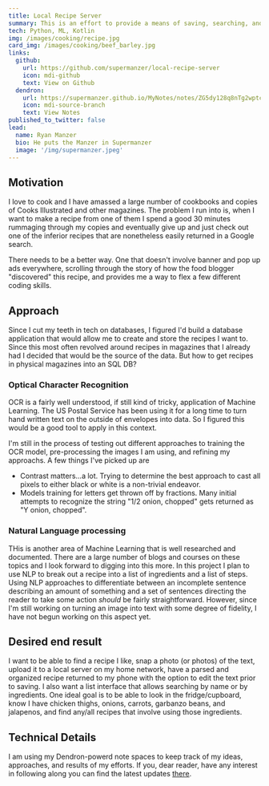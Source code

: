 ```yaml
---
title: Local Recipe Server
summary: This is an effort to provide a means of saving, searching, and displaying recipes.  It involves using OCR and NLP machine learning, local network DNS and/or IP mapping, and Android development
tech: Python, ML, Kotlin
img: /images/cooking/recipe.jpg
card_img: /images/cooking/beef_barley.jpg
links:
  github:
    url: https://github.com/supermanzer/local-recipe-server
    icon: mdi-github
    text: View on Github
  dendron:
    url: https://supermanzer.github.io/MyNotes/notes/ZG5dy128q8nTg2wptcunO/
    icon: mdi-source-branch
    text: View Notes
published_to_twitter: false
lead:
  name: Ryan Manzer
  bio: He puts the Manzer in Supermanzer
  image: '/img/supermanzer.jpeg'
---
```


## Motivation

I love to cook and I have amassed a large number of cookbooks and copies of Cooks Illustrated and other magazines. The problem I run into is, when I want to make a recipe from one of them I spend a good 30 minutes rummaging through my copies and eventually give up and just check out one of the inferior recipes that are nonetheless easily returned in a Google search.

There needs to be a better way. One that doesn't involve banner and pop up ads everywhere, scrolling through the story of how the food blogger "discovered" this recipe, and provides me a way to flex a few different coding skills.

## Approach

Since I cut my teeth in tech on databases, I figured I'd build a database application that would allow me to create and store the recipes I want to. Since this most often revolved around recipes in magazines that I already had I decided that would be the source of the data. But how to get recipes in physical magazines into an SQL DB?

### Optical Character Recognition

OCR is a fairly well understood, if still kind of tricky, application of Machine Learning. The US Postal Service has been using it for a long time to turn hand written text on the outside of envelopes into data. So I figured this would be a good tool to apply in this context.

I'm still in the process of testing out different approaches to training the OCR model, pre-processing the images I am using, and refining my approachs. A few things I've picked up are

- Contrast matters...a lot. Trying to determine the best approach to cast all pixels to either black or white is a non-trivial endeavor.
- Models training for letters get thrown off by fractions. Many initial attempts to recognize the string "1/2 onion, chopped" gets returned as "Y onion, chopped".

### Natural Language processing

THis is another area of Machine Learning that is well researched and documented. There are a large number of blogs and courses on these topics and I look forward to digging into this more. In this project I plan to use NLP to break out a recipe into a list of ingredients and a list of steps. Using NLP approaches to differentiate between an incomplete sentence describing an amount of something and a set of sentences directing the reader to take some action _should_ be fairly straightforward. However, since I'm still working on turning an image into text with some degree of fidelity, I have not begun working on this aspect yet.

## Desired end result

I want to be able to find a recipe I like, snap a photo (or photos) of the text, upload it to a local server on my home network, have a parsed and organized recipe returned to my phone with the option to edit the text prior to saving. I also want a list interface that allows searching by name or by ingredients. One ideal goal is to be able to look in the fridge/cupboard, know I have chicken thighs, onions, carrots, garbanzo beans, and jalapenos, and find any/all recipes that involve using those ingredients.

## Technical Details

I am using my Dendron-powerd note spaces to keep track of my ideas, approaches, and results of my efforts. If you, dear reader, have any interest in following along you can find the latest updates [there](https://supermanzer.github.io/MyNotes/notes/ZG5dy128q8nTg2wptcunO/).
